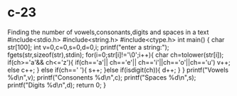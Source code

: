 # c-23
Finding the number of vowels,consonants,digits and spaces in a text 
#include<stdio.h>
#include<string.h>
#include<ctype.h>
int main()
{
	char str[100];
	int v=0,c=0,s=0,d=0,i;
	printf("enter a string:");
	fgets(str,sizeof(str),stdin);
	for(i=0;str[i]!='\0';i++){
		char ch=tolower(str[i]);
		if(ch>='a'&& ch<='z'){
			if(ch=='a'|| ch=='e'|| ch=='i'||ch=='o'||ch=='u')
			   v++;
			else
			   c++;
	    }
	    else if(ch==' '){
	    	s++;
		}else if(isdigit(ch)){
			d++;
		}
    }
    printf("Vowels %d\n",v);
    printf("Consonents %d\n",c);
    printf("Spaces %d\n",s);
    printf("Digits %d\n",d);
    return 0;
}
